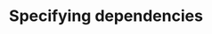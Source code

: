 ---
title: Specifying dependencies
layout: default
order: 2
permalink: /services/dependencies/
parent: services
---